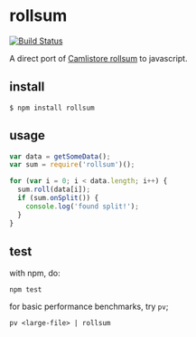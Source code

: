 # rollsum

[![Build Status](https://travis-ci.org/djblue/node-rollsum.svg?branch=master)](https://travis-ci.org/djblue/node-rollsum)

A direct port of [Camlistore rollsum](https://github.com/camlistore/camlistore/blob/master/pkg/rollsum/rollsum.go) to javascript.

## install

    $ npm install rollsum

## usage

```javascript
var data = getSomeData();
var sum = require('rollsum')();

for (var i = 0; i < data.length; i++) {
  sum.roll(data[i]);
  if (sum.onSplit()) {
    console.log('found split!');
  }
}
```

## test

with npm, do:

    npm test

for basic performance benchmarks, try `pv`;

    pv <large-file> | rollsum
